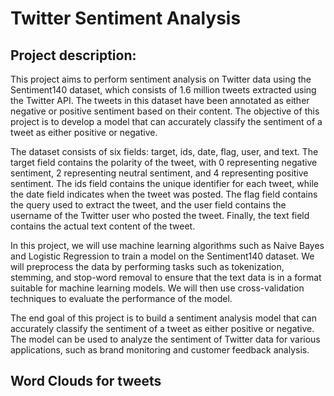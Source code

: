 # Twitter Sentiment Analysis

## Project description:
This project aims to perform sentiment analysis on Twitter data using the Sentiment140 dataset, which consists of 1.6 million tweets extracted using the Twitter API. The tweets in this dataset have been annotated as either negative or positive sentiment based on their content. The objective of this project is to develop a model that can accurately classify the sentiment of a tweet as either positive or negative.

The dataset consists of six fields: target, ids, date, flag, user, and text. The target field contains the polarity of the tweet, with 0 representing negative sentiment, 2 representing neutral sentiment, and 4 representing positive sentiment. The ids field contains the unique identifier for each tweet, while the date field indicates when the tweet was posted. The flag field contains the query used to extract the tweet, and the user field contains the username of the Twitter user who posted the tweet. Finally, the text field contains the actual text content of the tweet.

In this project, we will use machine learning algorithms such as Naive Bayes and Logistic Regression to train a model on the Sentiment140 dataset. We will preprocess the data by performing tasks such as tokenization, stemming, and stop-word removal to ensure that the text data is in a format suitable for machine learning models. We will then use cross-validation techniques to evaluate the performance of the model.

The end goal of this project is to build a sentiment analysis model that can accurately classify the sentiment of a tweet as either positive or negative. The model can be used to analyze the sentiment of Twitter data for various applications, such as brand monitoring and customer feedback analysis.

## Word Clouds for tweets
